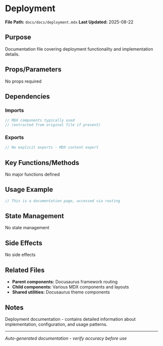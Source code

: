 # Deployment

**File Path:** `docs/docs/deployment.mdx`
**Last Updated:** 2025-08-22

## Purpose
Documentation file covering deployment functionality and implementation details.

## Props/Parameters
No props required

## Dependencies

### Imports
```javascript
// MDX components typically used
// (extracted from original file if present)
```

### Exports
```javascript
// No explicit exports - MDX content export
```

## Key Functions/Methods
No major functions defined

## Usage Example
```javascript
// This is a documentation page, accessed via routing
```

## State Management
No state management

## Side Effects
No side effects

## Related Files
- **Parent components:** Docusaurus framework routing
- **Child components:** Various MDX components and layouts
- **Shared utilities:** Docusaurus theme components

## Notes
Deployment documentation - contains detailed information about implementation, configuration, and usage patterns.

---
*Auto-generated documentation - verify accuracy before use*